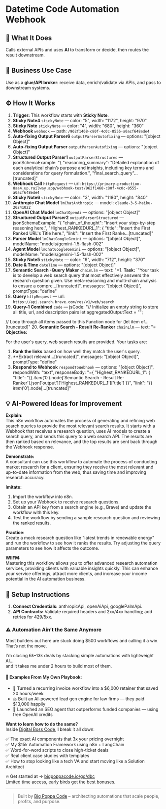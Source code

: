 # Datetime Code Automation Webhook
  ## 🚀 What It Does
  Calls external APIs and uses **AI** to transform or decide, then routes the result downstream.
  
  ## 💼 Business Use Case
  Use as a **glue/API broker**: receive data, enrich/validate via APIs, and pass to downstream systems.
  
  ## ⚙️ How It Works
  1. **Trigger:** This workflow starts with **Sticky Note**.
  2. **Sticky Note4** `stickyNote` — color: "5", width: "1172", height: "970"
3. **Sticky Note** `stickyNote` — color: "4", width: "680", height: "360"
4. **Webhook** `webhook` — path: `/962f1468-c80f-4c0c-8555-a0acf648ede4`
5. **Auto-fixing Output Parser6** `outputParserAutofixing` — options: "[object Object]"
6. **Auto-fixing Output Parser** `outputParserAutofixing` — options: "[object Object]"
7. **Structured Output Parser1** `outputParserStructured` — jsonSchemaExample: "{
 "reasoning_summary": "Detailed explanation of each analytical chain’s purpose and insights, including key terms and considerations for query formulation.",
 "final_search_query"…[truncated]"
8. **Webhook Call** `httpRequest` — url: `https://primary-production-8aa4.up.railway.app/webhook-test/962f1468-c80f-4c0c-8555-a0acf648ede4`
9. **Sticky Note6** `stickyNote` — color: "3", width: "1180", height: "840"
10. **Anthropic Chat Model** `lmChatAnthropic` — model: `claude-3-5-haiku-20241022`
11. **OpenAI Chat Model** `lmChatOpenAi` — options: "[object Object]"
12. **Structured Output Parser2** `outputParserStructured` — jsonSchemaExample: "{
 "chain_of_thought": "Insert your step-by-step reasoning here.",
 "Highest_RANKEDURL_1": {
 "title": "Insert the First Ranked URL's Title here.",
 "link": "Insert the First Ranke…[truncated]"
13. **Parser Model** `lmChatGoogleGemini` — options: "[object Object]", modelName: "models/gemini-1.5-flash-002"
14. **Agent Model** `lmChatGoogleGemini` — options: "[object Object]", modelName: "models/gemini-1.5-flash-002"
15. **Sticky Note5** `stickyNote` — color: "6", width: "712", height: "370"
16. **Date & Time** `dateTime` — options: "[object Object]"
17. **Semantic Search -Query Maker** `chainLlm` — text: "=1. **Task:** `"Your task is to develop a web search query that most effectively answers the research question given. Use meta-reasoning and multi-chain analysis to ensure a compre…[truncated]", messages: "[object Object]", promptType: "define"
18. **Query** `httpRequest` — url: `https://api.search.brave.com/res/v1/web/search`
19. **Query-1 Combined** `code` — jsCode: "// Initialize an empty string to store all title, url, and description pairs
let aggregatedOutputText = "";

// Loop through all items passed to this Function node
for (let item of…[truncated]"
20. **Semantic Search - Result Re-Ranker** `chainLlm` — text: "=
**Objective:**

For the user's query, web search results are provided. Your tasks are:

1. **Rank the links** based on how well they match the user's query.
2. **Extract relevant…[truncated]", messages: "[object Object]", promptType: "define"
21. **Respond to Webhook** `respondToWebhook` — options: "[object Object]", respondWith: "text", responseBody: "={
 "Highest_RANKEDURL_1": {
 "title": "{{ $item('0').$node['Semantic Search - Result Re-Ranker'].json['output']['Highest_RANKEDURL_1']['title'] }}",
 "link": "{{ $item('0').$node[…[truncated]"
  
  ## 💡 AI-Powered Ideas for Improvement
  **Explain:**  
This n8n workflow automates the process of generating and refining web search queries to provide the most relevant search results. It starts with a Webhook that receives a research question, uses AI models to create a search query, and sends this query to a web search API. The results are then ranked based on relevance, and the top results are sent back through the Webhook response.

**Demonstrate:**  
A consultant can use this workflow to automate the process of conducting market research for a client, ensuring they receive the most relevant and up-to-date information from the web, thus saving time and improving research accuracy.

**Imitate:**  
1. Import the workflow into n8n.  
2. Set up your Webhook to receive research questions.  
3. Obtain an API key from a search engine (e.g., Brave) and update the workflow with this key.  
4. Test the workflow by sending a sample research question and reviewing the ranked results.

**Practice:**  
Create a mock research question like "latest trends in renewable energy" and run the workflow to see how it ranks the results. Try adjusting the query parameters to see how it affects the outcome.

**WIIFM:**  
Mastering this workflow allows you to offer advanced research automation services, providing clients with valuable insights quickly. This can enhance your service offerings, attract more clients, and increase your income potential in the AI automation business.
  
  ## 🔧 Setup Instructions
  1. **Connect Credentials:** anthropicApi, openAiApi, googlePalmApi.
2. **API Contracts:** Validate required headers and 2xx/4xx handling; add retries for 429/5xx.
  
### ⚠️ Automation Ain’t the Same Anymore

Most builders out here are stuck doing $500 workflows and calling it a win.  
That’s not the move.  

I'm closing $6k–$13k deals by stacking simple automations with lightweight AI...  
and it takes me under 2 hours to build most of them.

#### 🧠 Examples From My Own Playbook:
- 🔁 Turned a recurring invoice workflow into a $6,000 retainer that saved 20 hours/week  
- ⚖️ Built an AI-powered lead gen engine for law firms — they paid $13,000 happily  
- 🚀 Launched an SEO agent that outperforms funded companies — using free OpenAI credits  

**Want to learn how to do the same?**  
Inside [Digital Boss Code](https://bigpoppacode.io/go/dbc), I break it all down:

✅ The exact AI components that 3x your pricing overnight  
✅ My $15k Automation Framework using n8n + LangChain  
✅ Word-for-word scripts to close high-ticket deals  
✅ Real client case studies with templates  
✅ How to stop looking like a tech VA and start moving like a Solution Architect  

🔥 Get started at → [bigpoppacode.io/go/dbc](https://bigpoppacode.io/go/dbc)  
Limited time access, early birds get the best bonuses.

---
> Built by [Big Poppa Code](https://bigpoppacode.io) – architecting automations that scale people, profits, and purpose.
  